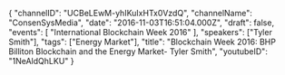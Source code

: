 {
    "channelID": "UCBeLEwM-yhIKuIxHTx0VzdQ",
    "channelName": "ConsenSysMedia",
    "date": "2016-11-03T16:51:04.000Z",
    "draft": false,
    "events": [
        "International Blockchain Week 2016"
    ],
    "speakers": ["Tyler Smith"],
    "tags": ["Energy Market"],
    "title": "Blockchain Week 2016: BHP Billiton Blockchain and the Energy Market- Tyler Smith",
    "youtubeID": "1NeAldQhLKU"
}
